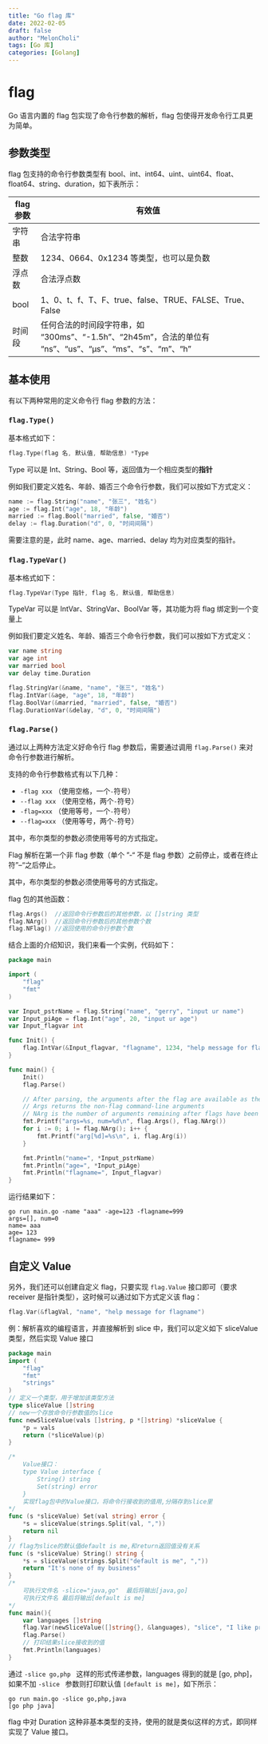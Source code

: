 ```yaml
---
title: "Go flag 库"
date: 2022-02-05
draft: false
author: "MelonCholi"
tags: [Go 库]
categories: [Golang]
---
```


# flag

Go 语言内置的 flag 包实现了命令行参数的解析，flag 包使得开发命令行工具更为简单。

## 参数类型

flag 包支持的命令行参数类型有 bool、int、int64、uint、uint64、float、float64、string、duration，如下表所示：

| flag 参数 | 有效值                                                       |
| --------- | ------------------------------------------------------------ |
| 字符串    | 合法字符串                                                   |
| 整数      | 1234、0664、0x1234 等类型，也可以是负数                      |
| 浮点数    | 合法浮点数                                                   |
| bool      | 1、0、t、f、T、F、true、false、TRUE、FALSE、True、False      |
| 时间段    | 任何合法的时间段字符串，如 “300ms”、“-1.5h”、“2h45m”，合法的单位有 “ns”、“us”、“µs”、“ms”、“s”、“m”、“h” |

## 基本使用

有以下两种常用的定义命令行 flag 参数的方法：

### `flag.Type()`

基本格式如下：

```go
flag.Type(flag 名, 默认值, 帮助信息) *Type
```

Type 可以是 Int、String、Bool 等，返回值为一个相应类型的**指针**

例如我们要定义姓名、年龄、婚否三个命令行参数，我们可以按如下方式定义：

```go
name := flag.String("name", "张三", "姓名")
age := flag.Int("age", 18, "年龄")
married := flag.Bool("married", false, "婚否")
delay := flag.Duration("d", 0, "时间间隔")
```

需要注意的是，此时 name、age、married、delay 均为对应类型的指针。

### `flag.TypeVar()`

基本格式如下：

```go
flag.TypeVar(Type 指针, flag 名, 默认值, 帮助信息)
```

TypeVar 可以是 IntVar、StringVar、BoolVar 等，其功能为将 flag 绑定到一个变量上

例如我们要定义姓名、年龄、婚否三个命令行参数，我们可以按如下方式定义：

```go
var name string
var age int
var married bool
var delay time.Duration

flag.StringVar(&name, "name", "张三", "姓名")
flag.IntVar(&age, "age", 18, "年龄")
flag.BoolVar(&married, "married", false, "婚否")
flag.DurationVar(&delay, "d", 0, "时间间隔")
```

### `flag.Parse()`

通过以上两种方法定义好命令行 flag 参数后，需要通过调用 `flag.Parse()` 来对命令行参数进行解析。

支持的命令行参数格式有以下几种：

- `-flag xxx` （使用空格，一个`-`符号）
- `--flag xxx` （使用空格，两个`-`符号）
- `-flag=xxx` （使用等号，一个`-`符号）
- `--flag=xxx` （使用等号，两个`-`符号）

其中，布尔类型的参数必须使用等号的方式指定。

Flag 解析在第一个非 flag 参数（单个 ”-“ 不是 flag 参数）之前停止，或者在终止符”–“之后停止。

其中，布尔类型的参数必须使用等号的方式指定。

flag 包的其他函数：

```go
flag.Args()  //返回命令行参数后的其他参数，以 []string 类型
flag.NArg()  //返回命令行参数后的其他参数个数
flag.NFlag() //返回使用的命令行参数个数
```

结合上面的介绍知识，我们来看一个实例，代码如下：

```go
package main

import (
    "flag"
    "fmt"
)

var Input_pstrName = flag.String("name", "gerry", "input ur name")
var Input_piAge = flag.Int("age", 20, "input ur age")
var Input_flagvar int

func Init() {
    flag.IntVar(&Input_flagvar, "flagname", 1234, "help message for flagname")
}

func main() {
    Init()
    flag.Parse()

    // After parsing, the arguments after the flag are available as the slice flag.Args() or individually as flag.Arg(i). The arguments are indexed from 0 through flag.NArg()-1
    // Args returns the non-flag command-line arguments
    // NArg is the number of arguments remaining after flags have been processed
    fmt.Printf("args=%s, num=%d\n", flag.Args(), flag.NArg())
    for i := 0; i != flag.NArg(); i++ {
        fmt.Printf("arg[%d]=%s\n", i, flag.Arg(i))
    }

    fmt.Println("name=", *Input_pstrName)
    fmt.Println("age=", *Input_piAge)
    fmt.Println("flagname=", Input_flagvar)
}
```

运行结果如下：

```
go run main.go -name "aaa" -age=123 -flagname=999
args=[], num=0
name= aaa
age= 123
flagname= 999
```

## 自定义 Value

另外，我们还可以创建自定义 flag，只要实现 `flag.Value` 接口即可（要求 receiver 是指针类型），这时候可以通过如下方式定义该 flag：

```go
flag.Var(&flagVal, "name", "help message for flagname")
```

例：解析喜欢的编程语言，并直接解析到 slice 中，我们可以定义如下 sliceValue 类型，然后实现 Value 接口

```go
package main
import (
    "flag"
    "fmt"
    "strings"
)
// 定义一个类型，用于增加该类型方法
type sliceValue []string
// new一个存放命令行参数值的slice
func newSliceValue(vals []string, p *[]string) *sliceValue {
    *p = vals
    return (*sliceValue)(p)
}

/*
    Value接口：
    type Value interface {
        String() string
        Set(string) error
    }
    实现flag包中的Value接口，将命令行接收到的值用,分隔存到slice里
*/
func (s *sliceValue) Set(val string) error {
    *s = sliceValue(strings.Split(val, ","))
    return nil
}
// flag为slice的默认值default is me,和return返回值没有关系
func (s *sliceValue) String() string {
    *s = sliceValue(strings.Split("default is me", ","))
    return "It's none of my business"
}
/*
    可执行文件名 -slice="java,go"  最后将输出[java,go]
    可执行文件名 最后将输出[default is me]
*/
func main(){
    var languages []string
    flag.Var(newSliceValue([]string{}, &languages), "slice", "I like programming `languages`")
    flag.Parse()
    // 打印结果slice接收到的值
    fmt.Println(languages)
}
```

通过 `-slice go,php ` 这样的形式传递参数，languages 得到的就是 [go, php]，如果不加 `-slice ` 参数则打印默认值 `[default is me]`，如下所示：

```shell
go run main.go -slice go,php,java
[go php java]
```

flag 中对 Duration 这种非基本类型的支持，使用的就是类似这样的方式，即同样实现了 Value 接口。